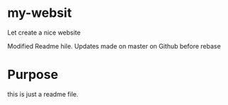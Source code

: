 # my-websit

Let create a nice website

Modified Readme hile.
Updates made on master on Github before rebase
# Purpose
this is just a readme file.
